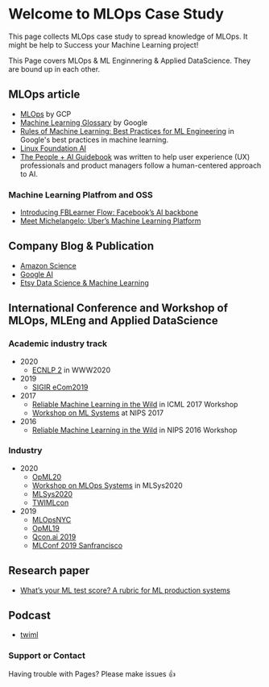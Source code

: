 # Welcome to MLOps Case Study

This page collects MLOps case study to spread knowledge of MLOps.
It might be help to Success your Machine Learning project!

This Page covers MLOps & ML Enginnering & Applied DataScience.
They are bound up in each other.


## MLOps article
- [MLOps](https://cloud.google.com/solutions/machine-learning/mlops-continuous-delivery-and-automation-pipelines-in-machine-learning) by GCP
- [Machine Learning Glossary](https://developers.google.com/machine-learning/glossary/) by Google
- [Rules of Machine Learning: Best Practices for ML Engineering](https://developers.google.com/machine-learning/guides/rules-of-ml) in Google's best practices in machine learning. 
- [Linux Foundation AI](https://lfai.foundation/)
- [The People + AI Guidebook](https://pair.withgoogle.com/guidebook/) was written to help user experience (UX) professionals and product managers follow a human-centered approach to AI.

### Machine Learning Platfrom and OSS
- [Introducing FBLearner Flow: Facebook’s AI backbone](https://engineering.fb.com/ml-applications/introducing-fblearner-flow-facebook-s-ai-backbone/)
- [Meet Michelangelo: Uber’s Machine Learning Platform](https://eng.uber.com/michelangelo-machine-learning-platform/)

## Company Blog & Publication
- [Amazon Science](https://www.amazon.science/)
- [Google AI](https://ai.google/)
- [Etsy  Data Science & Machine Learning ](https://www.dsml.etsy.com/publications)

## International Conference and Workshop of MLOps, MLEng and Applied DataScience

### Academic industry track
- 2020
  - [ECNLP 2](https://sites.google.com/view/ecnlp/www-2020) in WWW2020
- 2019
  - [SIGIR eCom2019](https://sigir-ecom.github.io/)
- 2017
  - [Reliable Machine Learning in the Wild](https://sites.google.com/site/wildml2017icml/) in ICML 2017 Workshop
  - [Workshop on ML Systems](http://learningsys.org/nips17/acceptedpapers.html) at NIPS 2017
- 2016
  - [Reliable Machine Learning in the Wild](https://sites.google.com/site/wildml2016nips/) in NIPS 2016 Workshop 

### Industry

- 2020
  - [OpML20](https://www.usenix.org/conference/opml20)
  - [Workshop on MLOps Systems](https://mlops-systems.github.io/) in MLSys2020
  - [MLSys2020](https://mlsys.org/)
  - [TWIMLcon](https://twimlcon.com/)
- 2019
  - [MLOpsNYC](https://www.mlopsnyc.com/)
  - [OpML19](https://www.usenix.org/conference/opml19)
  - [Qcon.ai 2019](https://qcon.ai/schedule/qconai2019/tabular)
  - [MLConf 2019 Sanfrancisco](https://mlconf.com/sessions/?event=mlconf-2019-sf&search=)

## Research paper

- [What’s your ML test score? A rubric for ML production systems](https://research.google/pubs/pub45742/)

## Podcast
- [twiml](https://twimlai.com/)

### Support or Contact

Having trouble with Pages?
Please make issues :+1:
